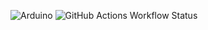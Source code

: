 ![Arduino](https://img.shields.io/badge/-Arduino-00979D?style=for-the-badge&logo=Arduino&logoColor=white)
![GitHub Actions Workflow Status](https://img.shields.io/github/actions/workflow/status/UltimatePancake/arduino_sketches/compile.yaml?style=for-the-badge)
